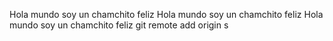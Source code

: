 Hola mundo soy un chamchito feliz
Hola mundo soy un chamchito feliz
Hola mundo soy un chamchito feliz
git remote add origin
s
